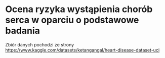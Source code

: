 # Ocena ryzyka wystąpienia chorób serca w oparciu o podstawowe badania
Zbiór danych pochodzi ze strony https://www.kaggle.com/datasets/ketangangal/heart-disease-dataset-uci
 
